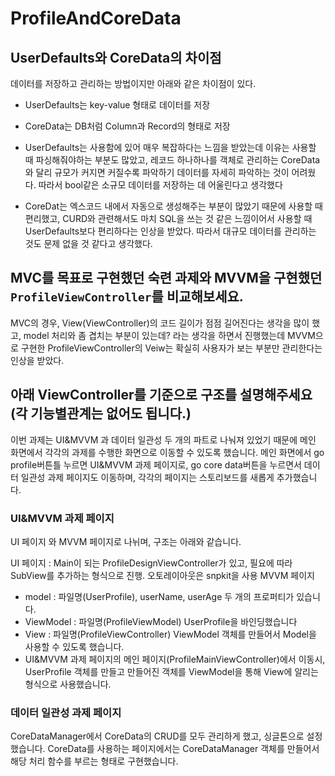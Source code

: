 # ProfileAndCoreData

## UserDefaults와 CoreData의 차이점

데이터를 저장하고 관리하는 방법이지만 아래와 같은 차이점이 있다.  

* UserDefaults는 key-value 형태로 데이터를 저장
* CoreData는 DB처럼 Column과 Record의 형태로 저장  

* UserDefaults는 사용함에 있어 매우 복잡하다는 느낌을 받았는데 이유는 사용할 때 파싱해줘야하는 부분도 많았고, 레코드 하나하나를 객체로 관리하는 CoreData와 달리 규모가 커지면 커질수록 파악하기 데이터를 자세히 파악하는 것이 어려웠다. 따라서 bool같은 소규모 데이터를 저장하는 데 어울린다고 생각했다
* CoreDat는 엑스코드 내에서 자동으로 생성해주는 부분이 많았기 때문에 사용할 때 편리했고, CURD와 관련해서도 마치 SQL을 쓰는 것 같은 느낌이어서 사용할 때 UserDefaults보다 편리하다는 인상을 받았다. 따라서 대규모 데이터를 관리하는 것도 문제 없을 것 같다고 생각했다. 

## MVC를 목표로 구현했던 숙련 과제와 MVVM을 구현했던 `ProfileViewController`를 비교해보세요.
MVC의 경우, View(ViewController)의 코드 길이가 점점 길어진다는 생각을 많이 했고, model 처리와 좀 겹치는 부분이 있는데? 라는 생각을 하면서 진행했는데 MVVM으로 구현한 ProfileViewController의 Veiw는 확실히 사용자가 보는 부분만 관리한다는 인상을 받았다. 

## 아래 ViewController를 기준으로 구조를 설명해주세요(각 기능별관계는 없어도 됩니다.)
    
이번 과제는 UI&MVVM 과 데이터 일관성 두 개의 파트로 나눠져 있었기 때문에 메인 화면에서 각각의 과제를 수행한 화면으로 이동할 수 있도록 했습니다.
메인 화면에서 go profile버튼틀 누르면 UI&MVVM 과제 페이지로, go core data버튼을 누르면서 데이터 일관성 과제 페이지도 이동하며, 각각의 페이지는 스토리보드를 새롭게 추가했습니다. 

### UI&MVVM 과제 페이지
UI 페이지 와 MVVM 페이지로 나뉘며, 구조는 아래와 같습니다.

UI 페이지 : Main이 되는 ProfileDesignViewController가 있고, 필요에 따라 SubView를 추가하는 형식으로 진행. 오토레이아웃은 snpkit을 사용
MVVM 페이지
- model : 파일명(UserProfile), userName, userAge 두 개의 프로퍼티가 있습니다.
- ViewModel : 파일명(ProfileViewModel) UserProfile을 바인딩했습니다
- View : 파일명(ProfileViewController) ViewModel 객체를 만들어서 Model을 사용할 수 있도록 했습니다.
- UI&MVVM 과제 페이지의 메인 페이지(ProfileMainViewController)에서 이동시, UserProfile 객체를 만들고 만들어진 객체를 ViewModel을 통해 View에 알리는 형식으로 사용했습니다.

### 데이터 일관성 과제 페이지
CoreDataManager에서 CoreData의 CRUD를 모두 관리하게 했고, 싱글톤으로 설정했습니다.
CoreData를 사용하는 페이지에서는 CoreDataManager 객체를 만들어서 해당 처리 함수를 부르는 형태로 구현했습니다.



